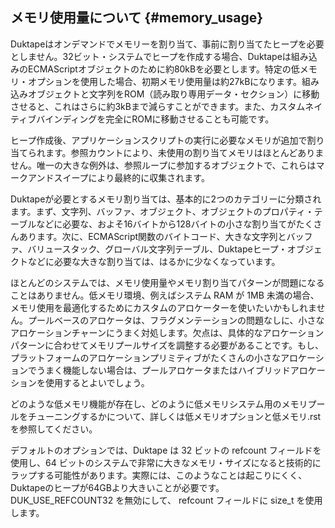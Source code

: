 
## メモリ使用量について {#memory_usage}

Duktapeはオンデマンドでメモリーを割り当て、事前に割り当てたヒープを必要としません。32ビット・システムでヒープを作成する場合、Duktapeは組み込みのECMAScriptオブジェクトのために約80kBを必要とします。特定の低メモリ・オプションを使用した場合、初期メモリ使用量は約27kBになります。組み込みオブジェクトと文字列をROM（読み取り専用データ・セクション）に移動させると、これはさらに約3kBまで減らすことができます。また、カスタムネイティブバインディングを完全にROMに移動させることも可能です。

ヒープ作成後、アプリケーションスクリプトの実行に必要なメモリが追加で割り当てられます。参照カウントにより、未使用の割り当てメモリはほとんどありません。唯一の大きな例外は、参照ループに参加するオブジェクトで、これらはマークアンドスイープにより最終的に収集されます。

Duktapeが必要とするメモリ割り当ては、基本的に2つのカテゴリーに分類されます。まず、文字列、バッファ、オブジェクト、オブジェクトのプロパティ・テーブルなどに必要な、およそ16バイトから128バイトの小さな割り当てがたくさんあります。次に、ECMAScript関数のバイトコード、大きな文字列とバッファ、バリュースタック、グローバル文字列テーブル、Duktapeヒープ・オブジェクトなどに必要な大きな割り当ては、はるかに少なくなっています。

ほとんどのシステムでは、メモリ使用量やメモリ割り当てパターンが問題になることはありません。低メモリ環境、例えばシステム RAM が 1MB 未満の場合、メモリ使用を最適化するためにカスタムのアロケーターを使いたいかもしれません。プールベースのアロケータは、フラグメンテーションの問題なしに、小さなアロケーションチャーンにうまく対処します。欠点は、具体的なアロケーションパターンに合わせてメモリプールサイズを調整する必要があることです。もし、プラットフォームのアロケーションプリミティブがたくさんの小さなアロケーションでうまく機能しない場合は、プールアロケータまたはハイブリッドアロケーションを使用するとよいでしょう。

どのような低メモリ機能が存在し、どのように低メモリシステム用のメモリプールをチューニングするかについて、詳しくは低メモリオプションと低メモリ.rstを参照してください。

デフォルトのオプションでは、Duktape は 32 ビットの refcount フィールドを使用し、64 ビットのシステムで非常に大きなメモリ・サイズになると技術的にラップする可能性があります。実際には、このようなことは起こりにくく、Duktapeのヒープが64GBより大きいことが必要です。DUK_USE_REFCOUNT32 を無効にして、 refcount フィールドに size_t を使用します。

